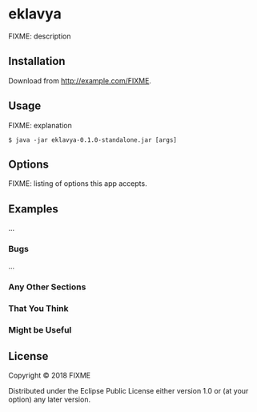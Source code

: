 # eklavya

FIXME: description

## Installation

Download from http://example.com/FIXME.

## Usage

FIXME: explanation

    $ java -jar eklavya-0.1.0-standalone.jar [args]

## Options

FIXME: listing of options this app accepts.

## Examples

...

### Bugs

...

### Any Other Sections
### That You Think
### Might be Useful

## License

Copyright © 2018 FIXME

Distributed under the Eclipse Public License either version 1.0 or (at
your option) any later version.

